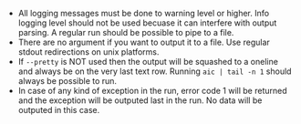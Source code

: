 
 * All logging messages must be done to warning level or higher. Info logging level should not be used becuase it can interfere with output parsing. A regular run should be possible to pipe to a file.
 * There are no argument if you want to output it to a file. Use regular stdout redirections on unix platforms.
 * If `--pretty` is NOT used then the output will be squashed to a oneline and always be on the very last text row. Running `aic | tail -n 1` should always be possible to run.
 * In case of any kind of exception in the run, error code 1 will be returned and the exception will be outputed last in the run. No data will be outputed in this case.
 